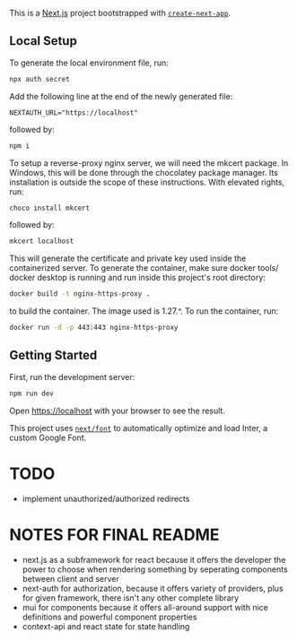 This is a [Next.js](https://nextjs.org/) project bootstrapped with [`create-next-app`](https://github.com/vercel/next.js/tree/canary/packages/create-next-app).

## Local Setup

To generate the local environment file, run:

```bash
npx auth secret
```

Add the following line at the end of the newly generated file:
```
NEXTAUTH_URL="https://localhost"
```

followed by:

```bash
npm i
```

To setup a reverse-proxy nginx server, we will need the mkcert package. 
In Windows, this will be done through the chocolatey package manager. 
Its installation is outside the scope of these instructions. 
With elevated rights, run:

```bash
choco install mkcert
```

followed by:

```bash
mkcert localhost
```

This will generate the certificate and private key used inside the containerized server.
To generate the container, make sure docker tools/ docker desktop is running and run inside this project's root directory:

```bash
docker build -t nginx-https-proxy .
```

to build the container. The image used is 1.27.^.
To run the container, run:

```bash
docker run -d -p 443:443 nginx-https-proxy
```


## Getting Started

First, run the development server:

```bash
npm run dev
```

Open [https://localhost](https://localhost) with your browser to see the result.

This project uses [`next/font`](https://nextjs.org/docs/basic-features/font-optimization) to automatically optimize and load Inter, a custom Google Font.

# TODO

* implement unauthorized/authorized redirects

# NOTES FOR FINAL README

* next.js as a subframework for react because it offers the developer the power to choose when rendering something by seperating components between client and server
* next-auth for authorization, because it offers variety of providers, plus for given framework, there isn't any other complete library
* mui for components because it offers all-around support with nice definitions and powerful component properties
* context-api and react state for state handling
